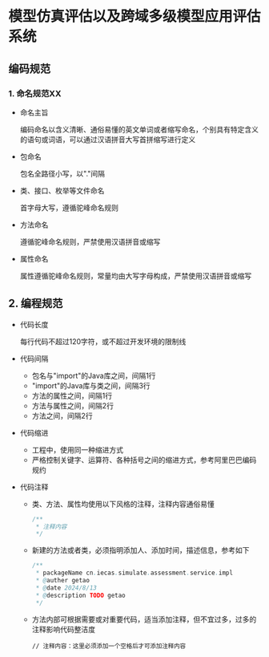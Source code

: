 # 模型仿真评估以及跨域多级模型应用评估系统

## 编码规范

### 1. 命名规范XX

* 命名主旨

  编码命名以含义清晰、通俗易懂的英文单词或者缩写命名，个别具有特定含义的语句或词语，可以通过汉语拼音大写首拼缩写进行定义

* 包命名

  包名全路径小写，以"."间隔

* 类、接口、枚举等文件命名

  首字母大写，遵循驼峰命名规则

* 方法命名

  遵循驼峰命名规则，严禁使用汉语拼音或缩写

* 属性命名

  属性遵循驼峰命名规则，常量均由大写字母构成，严禁使用汉语拼音或缩写

## 2. 编程规范

* 代码长度

  每行代码不超过120字符，或不超过开发环境的限制线

* 代码间隔

  * 包名与"import"的Java库之间，间隔1行
  * "import"的Java库与类之间，间隔3行
  * 方法的属性之间，间隔1行
  * 方法与属性之间，间隔2行
  * 方法之间，间隔2行

* 代码缩进

  * 工程中，使用同一种缩进方式
  * 严格控制关键字、运算符、各种括号之间的缩进方式，参考阿里巴巴编码规约

* 代码注释

  * 类、方法、属性均使用以下风格的注释，注释内容通俗易懂

    ```java
    /**
     * 注释内容
     */
    ```

  * 新建的方法或者类，必须指明添加人、添加时间，描述信息，参考如下

    ```java
    /**
     * packageName cn.iecas.simulate.assessment.service.impl
     * @auther getao
     * @date 2024/8/13
     * @description TODO getao
     */
    ```

  * 方法内部可根据需要或对重要代码，适当添加注释，但不宜过多，过多的注释影响代码整洁度

    ```
    // 注释内容：这里必须添加一个空格后才可添加注释内容
    ```

    